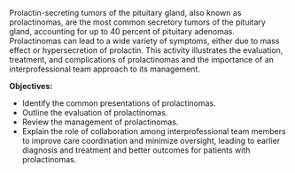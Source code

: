 Prolactin-secreting tumors of the pituitary gland, also known as prolactinomas, are the most common secretory tumors of the pituitary gland, accounting for up to 40 percent of pituitary adenomas. Prolactinomas can lead to a wide variety of symptoms, either due to mass effect or hypersecretion of prolactin. This activity illustrates the evaluation, treatment, and complications of prolactinomas and the importance of an interprofessional team approach to its management.

**Objectives:**
- Identify the common presentations of prolactinomas. 
- Outline the evaluation of prolactinomas.
- Review the management of prolactinomas. 
- Explain the role of collaboration among interprofessional team members to improve care coordination and minimize oversight, leading to earlier diagnosis and treatment and better outcomes for patients with prolactinomas.